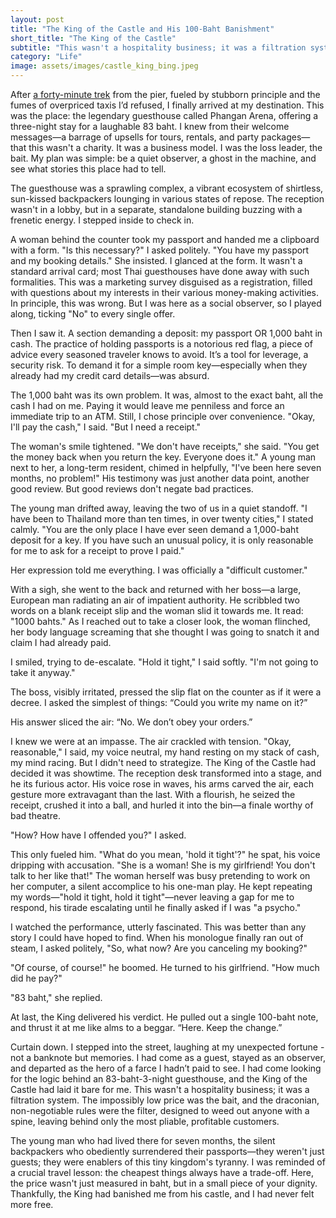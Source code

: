 ```yaml
---
layout: post
title: "The King of the Castle and His 100-Baht Banishment"
short_title: "The King of the Castle"
subtitle: "This wasn't a hospitality business; it was a filtration system."
category: "Life"
image: assets/images/castle_king_bing.jpeg
---
```


After [a forty-minute trek](https://sparktsang.github.io/life/2025/09/18/03-the-150-baht-principle.html) from the pier, fueled by stubborn principle and the fumes of overpriced taxis I’d refused, I finally arrived at my destination. This was the place: the legendary guesthouse called Phangan Arena, offering a three-night stay for a laughable 83 baht. I knew from their welcome messages—a barrage of upsells for tours, rentals, and party packages—that this wasn't a charity. It was a business model. I was the loss leader, the bait. My plan was simple: be a quiet observer, a ghost in the machine, and see what stories this place had to tell.

The guesthouse was a sprawling complex, a vibrant ecosystem of shirtless, sun-kissed backpackers lounging in various states of repose. The reception wasn't in a lobby, but in a separate, standalone building buzzing with a frenetic energy. I stepped inside to check in.

A woman behind the counter took my passport and handed me a clipboard with a form. "Is this necessary?" I asked politely. "You have my passport and my booking details." She insisted. I glanced at the form. It wasn't a standard arrival card; most Thai guesthouses have done away with such formalities. This was a marketing survey disguised as a registration, filled with questions about my interests in their various money-making activities. In principle, this was wrong. But I was here as a social observer, so I played along, ticking "No" to every single offer.

Then I saw it. A section demanding a deposit: my passport OR 1,000 baht in cash. The practice of holding passports is a notorious red flag, a piece of advice every seasoned traveler knows to avoid. It’s a tool for leverage, a security risk. To demand it for a simple room key—especially when they already had my credit card details—was absurd.

The 1,000 baht was its own problem. It was, almost to the exact baht, all the cash I had on me. Paying it would leave me penniless and force an immediate trip to an ATM. Still, I chose principle over convenience. "Okay, I'll pay the cash," I said. "But I need a receipt."

The woman's smile tightened. "We don't have receipts," she said. "You get the money back when you return the key. Everyone does it." A young man next to her, a long-term resident, chimed in helpfully, "I've been here seven months, no problem!" His testimony was just another data point, another good review. But good reviews don't negate bad practices.

The young man drifted away, leaving the two of us in a quiet standoff. "I have been to Thailand more than ten times, in over twenty cities," I stated calmly. "You are the only place I have ever seen demand a 1,000-baht deposit for a key. If you have such an unusual policy, it is only reasonable for me to ask for a receipt to prove I paid."

Her expression told me everything. I was officially a "difficult customer."

With a sigh, she went to the back and returned with her boss—a large, European man radiating an air of impatient authority. He scribbled two words on a blank receipt slip and the woman slid it towards me. It read: "1000 bahts." As I reached out to take a closer look, the woman flinched, her body language screaming that she thought I was going to snatch it and claim I had already paid.

I smiled, trying to de-escalate. "Hold it tight," I said softly. "I'm not going to take it anyway."

The boss, visibly irritated, pressed the slip flat on the counter as if it were a decree. I asked the simplest of things: “Could you write my name on it?”

His answer sliced the air: “No. We don’t obey your orders.”

I knew we were at an impasse. The air crackled with tension. "Okay, reasonable," I said, my voice neutral, my hand resting on my stack of cash, my mind racing. But I didn't need to strategize. The King of the Castle had decided it was showtime. The reception desk transformed into a stage, and he its furious actor. His voice rose in waves, his arms carved the air, each gesture more extravagant than the last. With a flourish, he seized the receipt, crushed it into a ball, and hurled it into the bin—a finale worthy of bad theatre.

"How? How have I offended you?" I asked.

This only fueled him. "What do you mean, 'hold it tight'?" he spat, his voice dripping with accusation. "She is a woman! She is my girlfriend! You don't talk to her like that!" The woman herself was busy pretending to work on her computer, a silent accomplice to his one-man play. He kept repeating my words—"hold it tight, hold it tight"—never leaving a gap for me to respond, his tirade escalating until he finally asked if I was "a psycho."

I watched the performance, utterly fascinated. This was better than any story I could have hoped to find. When his monologue finally ran out of steam, I asked politely, "So, what now? Are you canceling my booking?"

"Of course, of course!" he boomed. He turned to his girlfriend. "How much did he pay?"

"83 baht," she replied.

At last, the King delivered his verdict. He pulled out a single 100-baht note, and thrust it at me like alms to a beggar. “Here. Keep the change.”

Curtain down. I stepped into the street, laughing at my unexpected fortune - not a banknote but memories. I had come as a guest, stayed as an observer, and departed as the hero of a farce I hadn’t paid to see. I had come looking for the logic behind an 83-baht-3-night guesthouse, and the King of the Castle had laid it bare for me. This wasn't a hospitality business; it was a filtration system. The impossibly low price was the bait, and the draconian, non-negotiable rules were the filter, designed to weed out anyone with a spine, leaving behind only the most pliable, profitable customers.

The young man who had lived there for seven months, the silent backpackers who obediently surrendered their passports—they weren't just guests; they were enablers of this tiny kingdom's tyranny. I was reminded of a crucial travel lesson: the cheapest things always have a trade-off. Here, the price wasn't just measured in baht, but in a small piece of your dignity. Thankfully, the King had banished me from his castle, and I had never felt more free.
